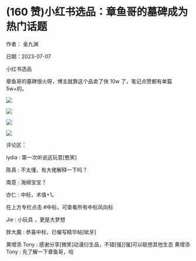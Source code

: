 
# (160 赞)小红书选品：章鱼哥的墓碑成为热门话题

作者：  金九渊

 

 

日期：2023-07-07

小红书选品

章鱼哥的墓碑很火呀，博主就靠这个品卖了快 10w 了，笔记点赞都有单篇 5w+的。

![](img/xhs-baokuan_0064.png)

 

 

![](img/xhs-baokuan_0067.png)

 

 

![](img/xhs-baokuan_0070.png)

 

 

![](img/xhs-baokuan_0073.png)

评论区：

lydia : 第一次听说这玩意[憨笑]

陈真 : 不太懂，有大佬解释一下吗？

南意 : 海绵宝宝？

亦仁 : 中标，术值+1。

在上方专栏点击 #中标，可查看所有中标风向标

Jie : 小玩具  ，更是大梦想

胖大魔 : 恭喜中标，已催写精华帖[呲牙]

黄增添 Tony : 感谢分享[微笑]动漫衍生品，不错[强][强]可以联想其他生态  黄增添 Tony : 先了解一下章鱼哥，哈
